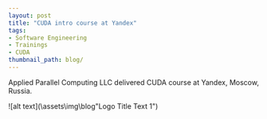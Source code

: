 ```yaml
---
layout: post
title: "CUDA intro course at Yandex"
tags:
- Software Engineering
- Trainings
- CUDA
thumbnail_path: blog/
---
```


Applied Parallel Computing LLC delivered CUDA course at Yandex, Moscow, Russia.

![alt text](\assets\img\blog\"Logo Title Text 1")
